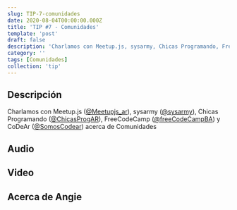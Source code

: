 ```yaml
---
slug: TIP-7-comunidades
date: 2020-08-04T00:00:00.000Z
title: 'TIP #7 - Comunidades'
template: 'post'
draft: false
description: 'Charlamos con Meetup.js, sysarmy, Chicas Programando, FreeCodeCamp y CoDeAr acerca de Comunidades'
category: ''
tags: [Comunidades]
collection: 'tip'
---
```


## Descripción

Charlamos con Meetup.js ([@Meetupjs_ar](https://twitter.com/Meetupjs_ar)), sysarmy ([@sysarmy](https://twitter.com/sysarmy)), Chicas Programando ([@ChicasProgAR](https://twitter.com/ChicasProgAR)), FreeCodeCamp ([@freeCodeCampBA](https://twitter.com/freeCodeCampBA)) y CoDeAr ([@SomosCodear](https://twitter.com/SomosCodear)) acerca de Comunidades

## Audio

## Video

## Acerca de Angie
